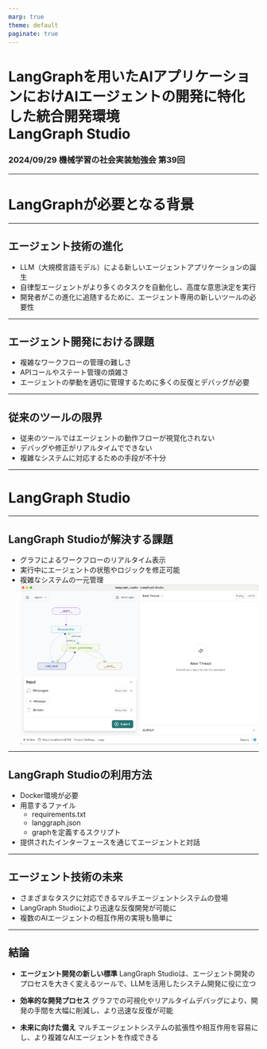 ```yaml
---
marp: true
theme: default
paginate: true
---
```


# LangGraphを用いたAIアプリケーションにおけAIエージェントの開発に特化した統合開発環境<br />LangGraph Studio
### 2024/09/29 機械学習の社会実装勉強会 第39回
<style>
img[alt~="center"] {
  display: block;
  margin: 0 auto;
}
</style>

---
# LangGraphが必要となる背景

---
## エージェント技術の進化

- LLM（大規模言語モデル）による新しいエージェントアプリケーションの誕生
- 自律型エージェントがより多くのタスクを自動化し、高度な意思決定を実行
- 開発者がこの進化に追随するために、エージェント専用の新しいツールの必要性

---
## エージェント開発における課題

- 複雑なワークフローの管理の難しさ
- APIコールやステート管理の煩雑さ
- エージェントの挙動を適切に管理するために多くの反復とデバッグが必要

---
## 従来のツールの限界

- 従来のツールではエージェントの動作フローが視覚化されない
- デバッグや修正がリアルタイムでできない
- 複雑なシステムに対応するための手段が不十分

---
# LangGraph Studio

---
## LangGraph Studioが解決する課題

- グラフによるワークフローのリアルタイム表示
- 実行中にエージェントの状態やロジックを修正可能
- 複雑なシステムの一元管理
![width:600px center](images/langgraph_studio.png)


---
## LangGraph Studioの利用方法
- Docker環境が必要
- 用意するファイル
    - requirements.txt
    - langgraph.json
    - graphを定義するスクリプト
- 提供されたインターフェースを通じてエージェントと対話

---

## エージェント技術の未来

- さまざまなタスクに対応できるマルチエージェントシステムの登場
- LangGraph Studioにより迅速な反復開発が可能に
- 複数のAIエージェントの相互作用の実現も簡単に

---

## 結論

- **エージェント開発の新しい標準**
  LangGraph Studioは、エージェント開発のプロセスを大きく変えるツールで、LLMを活用したシステム開発に役に立つ

- **効率的な開発プロセス**
  グラフでの可視化やリアルタイムデバッグにより、開発の手間を大幅に削減し、より迅速な反復が可能

- **未来に向けた備え**
  マルチエージェントシステムの拡張性や相互作用を容易にし、より複雑なAIエージェントを作成できる
